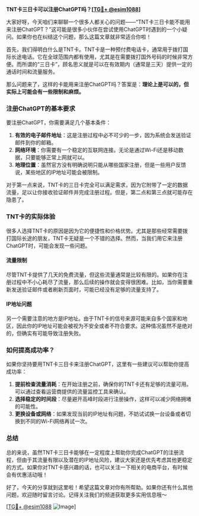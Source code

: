 **TNT卡三日卡可以注册ChatGPT吗？[[TG💪+ @esim1088](https://t.me/s/esim1088)]**

大家好呀，今天咱们来聊聊一个很多人都关心的问题——“TNT卡三日卡能不能用来注册ChatGPT？”这可能是很多小伙伴在尝试使用ChatGPT时遇到的一个小疑问。如果你也在纠结这个问题，那么这篇文章就非常适合你啦！

首先，我们得明白什么是TNT卡。TNT卡是一种预付费电话卡，通常用于拨打国际长途电话。它在全球范围内都有使用，尤其是在需要拨打国外号码的时候非常方便。而所谓的“三日卡”，顾名思义就是可以在有效期内（通常是三天）提供一定的通话时间和流量服务。

那么问题来了，这样的卡能用来注册ChatGPT吗？答案是：**理论上是可以的，但实际上可能会有一些限制和麻烦。**

### 注册ChatGPT的基本要求

要注册ChatGPT，你需要满足几个基本条件：

1. **有效的电子邮件地址**：这是注册过程中必不可少的一步，因为系统会发送验证邮件到你的邮箱。
2. **网络环境**：你需要有一个稳定的互联网连接。无论是通过Wi-Fi还是移动数据，只要能够正常上网就可以。
3. **地理位置**：虽然官方没有明确说明只能从哪些国家注册，但是一些用户反馈说，某些地区的IP地址可能会被限制。

对于第一点来说，TNT卡的三日卡完全可以满足需求，因为它附带了一定的数据流量，足以让你接收验证邮件并完成注册过程。但是，第二点和第三点就可能存在隐患了。

### TNT卡的实际体验

很多人选择TNT卡的原因是因为它的便捷性和价格优势。尤其是那些经常需要拨打国际长途的朋友，TNT卡无疑是一个不错的选择。然而，当我们用它来注册ChatGPT时，可能会发现一些问题。

#### 流量限制

尽管TNT卡提供了几天的免费流量，但这些流量通常是比较有限的。如果你在注册过程中不小心耗尽了流量，那么后续的操作就会变得很困难。比如，当你需要重新发送验证邮件或者刷新页面时，可能已经没有足够的流量支持了。

#### IP地址问题

另一个需要注意的地方是IP地址。由于TNT卡的信号来源可能来自多个国家和地区，因此你的IP地址可能会被视为不安全或者不符合要求。这种情况虽然不是绝对的，但确实有可能导致注册失败。

### 如何提高成功率？

如果你坚持要用TNT卡三日卡来注册ChatGPT，这里有一些建议可以帮助你提高成功率：

1. **提前检查流量消耗**：在开始注册之前，确保你的TNT卡还有足够的流量可用。可以通过查看运营商提供的流量监控工具来确认。
2. **选择稳定的时间段**：尽量避开高峰时段进行注册操作，这样可以减少网络拥堵的可能性。
3. **更换设备或网络**：如果发现当前的IP地址有问题，不妨试试换一台设备或者切换到不同的Wi-Fi网络再试一次。

### 总结

总的来说，虽然TNT卡三日卡能够在一定程度上帮助你完成ChatGPT的注册流程，但由于其流量有限以及潜在的IP地址风险，建议大家还是优先考虑其他更稳定的方式。如果你对TNT卡感兴趣的话，也可以关注一下相关的电商平台，有时候会有优惠活动哦！

好了，今天的分享就到这里啦！希望这篇文章对你有所帮助。如果你还有什么其他问题，欢迎随时留言讨论。记得关注我们的频道获取更多实用信息哦～

[[TG💪+ @esim1088](https://t.me/s/esim1088) ![Image](https://i.postimg.cc/4NQfJmqS/Snipaste-2025-05-13-00-14-12.png)]